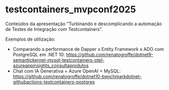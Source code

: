 # testcontainers_mvpconf2025
Conteúdos da apresentação "Turbinando e descomplicando a automação de Testes de Integração com Testcontainers".

Exemplos de utilização:
- Comparando a performance de Dapper x Entity Framework x ADO com PostgreSQL em .NET 10: https://github.com/renatogroffe/dotnet9-semantickernel-mysql-testcontainers-otel-azureappinsights_consultaprodutos
- Chat com IA Generativa + Azure OpenAI + MySQL: https://github.com/renatogroffe/dotnet10-benchmarkdotnet-githubactions-testcontainers-postgres
